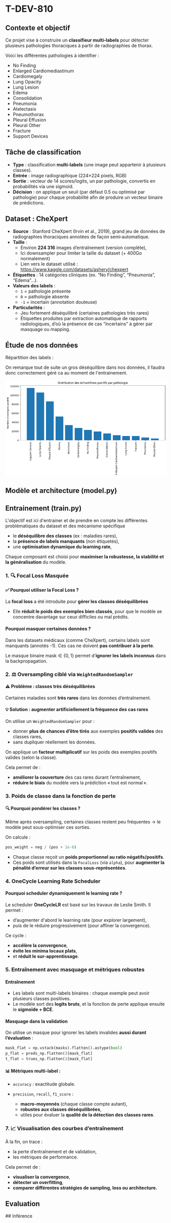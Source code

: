 # T-DEV-810

## Contexte et objectif
Ce projet vise à construire un **classifieur multi‐labels** pour détecter plusieurs pathologies thoraciques à partir de radiographies de thorax.

Voici les différentes pathologies à identifier : 
- No Finding
- Enlarged Cardiomediastinum
- Cardiomegaly
- Lung Opacity
- Lung Lesion
- Edema
- Consolidation
- Pneumonia
- Atelectasis
- Pneumothorax
- Pleural Effusion
- Pleural Other
- Fracture
- Support Devices

## Tâche de classification
- **Type** : classification **multi‐labels** (une image peut appartenir à plusieurs classes).  
- **Entrée** : image radiographique (224×224 pixels, RGB)  
- **Sortie** : vecteur de 14 scores/logits, un par pathologie, convertis en probabilités via une sigmoid.  
- **Décision** : on applique un seuil (par défaut 0.5 ou optimisé par pathologie) pour chaque probabilité afin de produire un vecteur binaire de pré­dic­tions.

## Dataset : CheXpert
- **Source** : Stanford CheXpert (Irvin et al., 2019), grand jeu de données de radiographies thoraciques annotées de façon semi‐automatique.  
- **Taille** :  
  - Environ **224 316** images d’entraînement (version complète),  
  - Ici downsampler pour limiter la taille du dataset (+ 400Go normalement)
  - Lien vers le dataset utilisé : https://www.kaggle.com/datasets/ashery/chexpert
- **Étiquettes** : 14 catégories cliniques (ex. “No Finding”, “Pneumonia”, “Edema”…).  
- **Valeurs des labels** :  
  - `1` = pathologie présente  
  - `0` = pathologie absente  
  - `-1` = incertain (annotation douteuse)  
- **Particularités** :  
  - Jeu fortement déséquilibré (certaines pathologies très rares)  
  - Étiquettes produites par extraction automatique de rapports radiologiques, d’où la présence de cas “incertains” à gérer par masquage ou mapping.

## Étude de nos données

Répartition des labels : 

On remarque tout de suite un gros déséquilibre dans nos données, il faudra donc correctement géré ca au moment de l'entrainement.

![alt text](image.png)

## Modèle et architecture (model.py)


## Entrainement (train.py)

L'objectif est ici d'entrainer et de prendre en compte les différentes problématiques du dataset et des mécanisme spécifique

* le **déséquilibre des classes** (ex : maladies rares),
* la **présence de labels manquants** (non étiquetés),
* une **optimisation dynamique du learning rate**,

Chaque composant est choisi pour **maximiser la robustesse, la stabilité et la généralisation** du modèle.

### 1. 🔍 Focal Loss Masquée

#### ✅ Pourquoi utiliser la **Focal Loss** ?

La **focal loss** a été introduite pour **gérer les classes déséquilibrées**

* Elle **réduit le poids des exemples bien classés**, pour que le modèle se concentre davantage sur ceux difficiles ou mal prédits.

#### Pourquoi **masquer** certaines données ?

Dans les datasets médicaux (comme CheXpert), certains labels sont manquants (annotés -1). Ces cas ne doivent **pas contribuer à la perte**.

Le masque binaire $\text{mask} \in \{0, 1\}$ permet d'**ignorer les labels inconnus** dans la backpropagation.


### 2. ⚖️ Oversampling ciblé via `WeightedRandomSampler`

#### ⚠️ Problème : classes très déséquilibrées

Certaines maladies sont **très rares** dans les données d’entraînement.

#### 💡 Solution : augmenter artificiellement la fréquence des cas rares

On utilise un `WeightedRandomSampler` pour :

* donner **plus de chances d’être tirés** aux exemples **positifs valides** des classes rares,
* sans dupliquer réellement les données.

On applique un **facteur multiplicatif** sur les poids des exemples positifs valides (selon la classe).

Cela permet de :

* **améliorer la couverture** des cas rares durant l’entraînement,
* **réduire le biais** du modèle vers la prédiction « tout est normal ».

### 3. Poids de classe dans la fonction de perte

#### 🔍 Pourquoi pondérer les classes ?

Même après oversampling, certaines classes restent peu fréquentes → le modèle peut sous-optimiser ces sorties.

On calcule :

```python
pos_weight = neg / (pos + 1e-6)
```

* Chaque classe reçoit un **poids proportionnel au ratio négatifs/positifs**.
* Ces poids sont utilisés dans la `FocalLoss` (via `alpha`), pour **augmenter la pénalité d’erreur sur les classes sous-représentées**.

### 4. OneCycle Learning Rate Scheduler

#### Pourquoi scheduler dynamiquement le learning rate ?

Le scheduler **OneCycleLR** est basé sur les travaux de Leslie Smith. Il permet :

* d’augmenter d'abord le learning rate (pour explorer largement),
* puis de le réduire progressivement (pour affiner la convergence).

Ce cycle :

* **accélère la convergence**,
* **évite les minima locaux plats**,
* et **réduit le sur-apprentissage**.

### 5. Entraînement avec masquage et métriques robustes

#### Entraînement

* Les labels sont multi-labels binaires : chaque exemple peut avoir plusieurs classes positives.
* Le modèle sort des **logits bruts**, et la fonction de perte applique ensuite le **sigmoïde + BCE**.

#### Masquage dans la validation

On utilise un masque pour ignorer les labels invalides **aussi durant l’évaluation** :

```python
mask_flat = np.vstack(masks).flatten().astype(bool)
p_flat = preds_np.flatten()[mask_flat]
t_flat = trues_np.flatten()[mask_flat]
```

#### 📊 Métriques multi-label :

* `accuracy` : exactitude globale.
* `precision`, `recall`, `f1_score` :

  * **macro-moyennés** (chaque classe compte autant),
  * **robustes aux classes déséquilibrées**,
  * utiles pour évaluer la **qualité de la détection des classes rares**.

### 7. 📈 Visualisation des courbes d’entraînement

À la fin, on trace :

* la perte d’entraînement et de validation,
* les métriques de performance.

Cela permet de :

* **visualiser la convergence**,
* **détecter un overfitting**,
* **comparer différentes stratégies de sampling, loss ou architecture.**

## Evaluation


## Inférence
